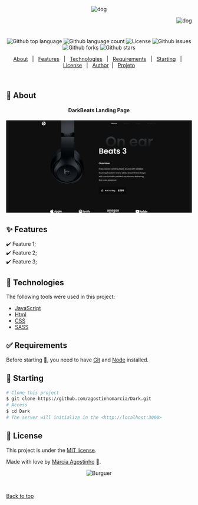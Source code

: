 <p align="center">
   <img src="https://media.giphy.com/media/lRMGxEKYmKebKnRPl4/giphy.gif" alt="dog" width="250"/>
</p>

<p align="right">
   <img src="https://media.giphy.com/media/uyd7yTQqMzzqXSM01I/giphy.gif" alt="dog" width="150"/>
</p>

<h1 align="center"></h1>

<p align="center">
  <img alt="Github top language" src="https://img.shields.io/github/languages/top/agostinhomarcia/Dark?color=00BFFF">

  <img alt="Github language count" src="https://img.shields.io/github/languages/count/agostinhomarcia/Dark?color=00BFFF">

  <!-- <img alt="Repository size" src="https://img.shields.io/agostinhomarcia/Dark?color=008B8B"> -->

  <img alt="License" src="https://img.shields.io/github/license/agostinhomarcia/Dark?color=00BFFF">

   <img alt="Github issues" src="https://img.shields.io/github/issues/agostinhomarcia/Dark?color=00BFFF" />

   <img alt="Github forks" src="https://img.shields.io/github/forks/agostinhomarcia/Dark?color=00BFFF" />

   <img alt="Github stars" src="https://img.shields.io/github/stars/agostinhomarcia/Dark?color=00BFFF" /> 
</p>

<p align="center">
  <a href="#dart-about">About</a> &#xa0; | &#xa0; 
  <a href="#sparkles-features">Features</a> &#xa0; | &#xa0;
  <a href="#rocket-technologies">Technologies</a> &#xa0; | &#xa0;
  <a href="#white_check_mark-requirements">Requirements</a> &#xa0; | &#xa0;
  <a href="#checkered_flag-starting">Starting</a> &#xa0; | &#xa0;
  <a href="#memo-license">License</a> &#xa0; | &#xa0;
  <a href="https://github.com/agostinhomarcia" target="_blank">Author</a>&#xa0; | &#xa0
  <a href="https://candid-pasca-bb5390.netlify.app/" target="_blank" rel="noopener noreferrer">Projeto</a>
</p>

<br>

## :dart: About

<h4 align="center"> DarkBeats Landing Page </h4>

<p align="center">
   <img src="./assets/img/template.png" alt="dog" width="650"/>
</p>

## :sparkles: Features

:heavy_check_mark: Feature 1;\
:heavy_check_mark: Feature 2;\
:heavy_check_mark: Feature 3;

## :rocket: Technologies

The following tools were used in this project:

- [JavaScript](https://developer.mozilla.org/en-US/docs/Web/JavaScript)
- [Html](https://developer.mozilla.org/pt-BR/docs/Web/HTML/Element/html/)
- [CSS](https://developer.mozilla.org/pt-BR/docs/Web/CSS)
- [SASS](https://sass-lang.com/documentation/)

## :white_check_mark: Requirements

Before starting :checkered_flag:, you need to have [Git](https://git-scm.com) and [Node](https://nodejs.org/en/) installed.

## :checkered_flag: Starting

```bash
# Clone this project
$ git clone https://github.com/agostinhomarcia/Dark.git
# Access
$ cd Dark
# The server will initialize in the <http://localhost:3000>
```

## :memo: License

This project is under the [MIT license](./LICENSE).

Made with love by [Márcia Agostinho](https://github.com/agostinhomarcia) 🚀.

<p align="center">
   <img src="https://media.giphy.com/media/PRtYgJzZ5OqFKRoHiM/giphy.gif" alt="Burguer" width="250"/>
</p>

&#xa0;

<a href="#top">Back to top </a>
